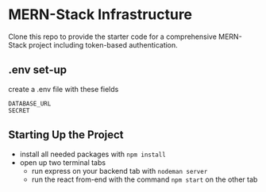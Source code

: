 # MERN-Stack Infrastructure

Clone this repo to provide the starter code for a comprehensive MERN-Stack project including token-based authentication.


## .env set-up

create a .env file with these fields
```
DATABASE_URL
SECRET
```

## Starting Up the Project
- install all needed packages with `npm install`
- open up two terminal tabs
  - run express on your backend tab with `nodeman server`
  - run the react from-end with the command `npm start` on the other tab
